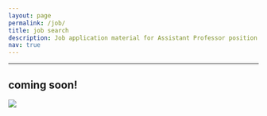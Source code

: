 ```yaml
---
layout: page
permalink: /job/
title: job search
description: Job application material for Assistant Professor position in Fall 2021.
nav: true
---
```

___

## coming soon!

<img class="img-fluid rounded z-depth-1" src="{{ site.baseurl }}/assets/img/imgturtle.jpg" data-zoomable>